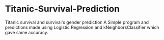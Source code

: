# Titanic-Survival-Prediction
Titanic survival and survival's gender prediction 
A Simple program and predictions made using Logistic Regression and kNeighborsClassifier which gave same accuracy.
